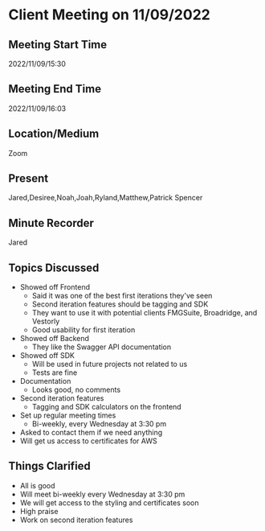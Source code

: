 # Client Meeting on 11/09/2022

## Meeting Start Time
2022/11/09/15:30
## Meeting End Time
2022/11/09/16:03

## Location/Medium

Zoom

## Present

Jared,Desiree,Noah,Joah,Ryland,Matthew,Patrick Spencer

## Minute Recorder

Jared

## Topics Discussed
* Showed off Frontend
  * Said it was one of the best first iterations they've seen
  * Second iteration features should be tagging and SDK
  * They want to use it with potential clients FMGSuite, Broadridge, and Vestorly
  * Good usability for first iteration
* Showed off Backend
  * They like the Swagger API documentation
* Showed off SDK
  * Will be used in future projects not related to us
  * Tests are fine
* Documentation
  * Looks good, no comments
* Second iteration features
  * Tagging and SDK calculators on the frontend
* Set up regular meeting times
  * Bi-weekly, every Wednesday at 3:30 pm
* Asked to contact them if we need anything
* Will get us access to certificates for AWS


## Things Clarified
* All is good
* Will meet bi-weekly every Wednesday at 3:30 pm
* We will get access to the styling and certificates soon
* High praise
* Work on second iteration features

